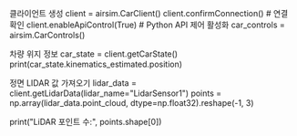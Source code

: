 클라이언트  생성
client = airsim.CarClient()
client.confirmConnection()  # 연결 확인
client.enableApiControl(True)  # Python API 제어 활성화
car_controls = airsim.CarControls()

차량 위지 정보
car_state = client.getCarState()
print(car_state.kinematics_estimated.position)

정면 LIDAR 값 가져오기
lidar_data = client.getLidarData(lidar_name="LidarSensor1")
points = np.array(lidar_data.point_cloud, dtype=np.float32).reshape(-1, 3)

print("LiDAR 포인트 수:", points.shape[0])
